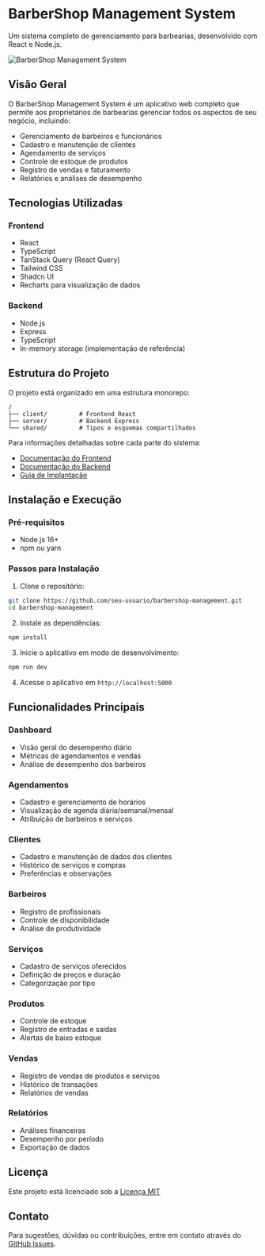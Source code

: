 # BarberShop Management System

Um sistema completo de gerenciamento para barbearias, desenvolvido com React e Node.js.

![BarberShop Management System](.github/screenshots/dashboard.png)

## Visão Geral

O BarberShop Management System é um aplicativo web completo que permite aos proprietários de barbearias gerenciar todos os aspectos de seu negócio, incluindo:

- Gerenciamento de barbeiros e funcionários
- Cadastro e manutenção de clientes
- Agendamento de serviços
- Controle de estoque de produtos
- Registro de vendas e faturamento
- Relatórios e análises de desempenho

## Tecnologias Utilizadas

### Frontend
- React
- TypeScript
- TanStack Query (React Query)
- Tailwind CSS
- Shadcn UI
- Recharts para visualização de dados

### Backend
- Node.js
- Express
- TypeScript
- In-memory storage (implementação de referência)

## Estrutura do Projeto

O projeto está organizado em uma estrutura monorepo:

```
/
├── client/         # Frontend React
├── server/         # Backend Express
└── shared/         # Tipos e esquemas compartilhados
```

Para informações detalhadas sobre cada parte do sistema:

- [Documentação do Frontend](./docs/FRONTEND.md)
- [Documentação do Backend](./docs/BACKEND.md)
- [Guia de Implantação](./docs/DEPLOYMENT.md)

## Instalação e Execução

### Pré-requisitos
- Node.js 16+
- npm ou yarn

### Passos para Instalação

1. Clone o repositório:
```bash
git clone https://github.com/seu-usuario/barbershop-management.git
cd barbershop-management
```

2. Instale as dependências:
```bash
npm install
```

3. Inicie o aplicativo em modo de desenvolvimento:
```bash
npm run dev
```

4. Acesse o aplicativo em `http://localhost:5000`

## Funcionalidades Principais

### Dashboard
- Visão geral do desempenho diário
- Métricas de agendamentos e vendas
- Análise de desempenho dos barbeiros

### Agendamentos
- Cadastro e gerenciamento de horários
- Visualização de agenda diária/semanal/mensal
- Atribuição de barbeiros e serviços

### Clientes
- Cadastro e manutenção de dados dos clientes
- Histórico de serviços e compras
- Preferências e observações

### Barbeiros
- Registro de profissionais
- Controle de disponibilidade
- Análise de produtividade

### Serviços
- Cadastro de serviços oferecidos
- Definição de preços e duração
- Categorização por tipo

### Produtos
- Controle de estoque
- Registro de entradas e saídas
- Alertas de baixo estoque

### Vendas
- Registro de vendas de produtos e serviços
- Histórico de transações
- Relatórios de vendas

### Relatórios
- Análises financeiras
- Desempenho por período
- Exportação de dados

## Licença

Este projeto está licenciado sob a [Licença MIT](LICENSE)

## Contato

Para sugestões, dúvidas ou contribuições, entre em contato através do [GitHub Issues](https://github.com/seu-usuario/barbershop-management/issues).